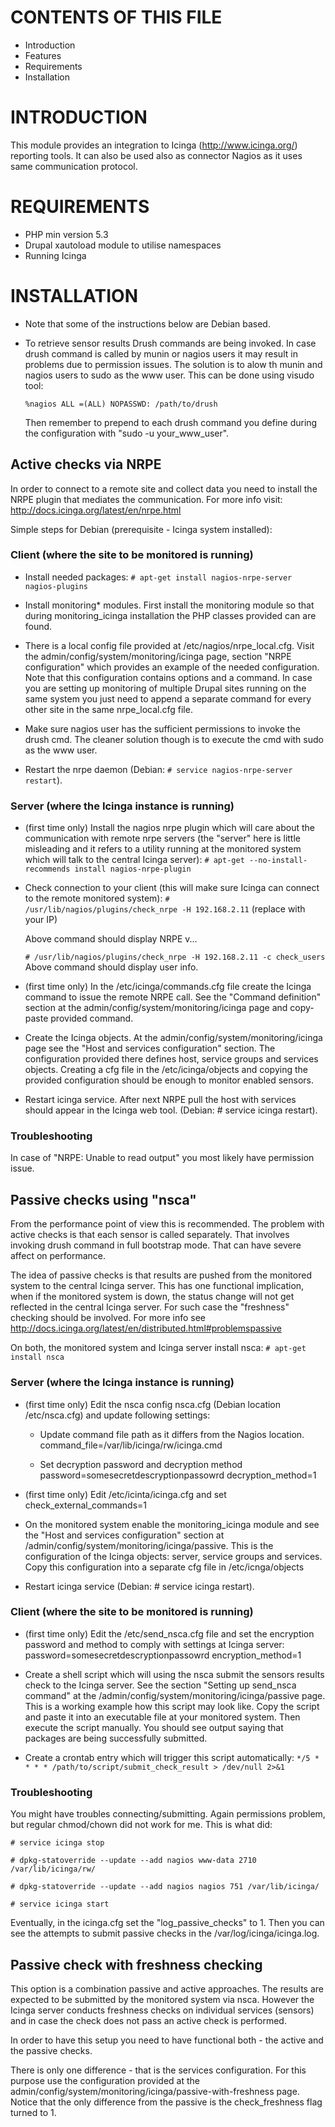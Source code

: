  CONTENTS OF THIS FILE
 =====================

 * Introduction
 * Features
 * Requirements
 * Installation

 INTRODUCTION
 ============

 This module provides an integration to Icinga (http://www.icinga.org/)
 reporting tools. It can also be used also as connector Nagios as it uses same
 communication protocol.

 REQUIREMENTS
 ============

 * PHP min version 5.3
 * Drupal xautoload module to utilise namespaces
 * Running Icinga

 INSTALLATION
 ============

 * Note that some of the instructions below are Debian based.

 * To retrieve sensor results Drush commands are being invoked. In case drush
   command is called by munin or nagios users it may result in problems due to
   permission issues. The solution is to alow th munin and nagios users to sudo
   as the www user. This can be done using visudo tool:

   `%nagios ALL =(ALL) NOPASSWD: /path/to/drush`

   Then remember to prepend to each drush command you define during the
   configuration with "sudo -u your_www_user".

 Active checks via NRPE
 ------

 In order to connect to a remote site and collect data you need to install the
 NRPE plugin that mediates the communication. For more info visit:
 http://docs.icinga.org/latest/en/nrpe.html

 Simple steps for Debian (prerequisite - Icinga system installed):

 ### Client (where the site to be monitored is running)

 * Install needed packages:
   `# apt-get install nagios-nrpe-server nagios-plugins`

 * Install monitoring* modules. First install the monitoring module so that
   during monitoring_icinga installation the PHP classes provided can are found.

 * There is a local config file provided at /etc/nagios/nrpe_local.cfg.
   Visit the admin/config/system/monitoring/icinga page, section "NRPE
   configuration" which provides an example of the needed configuration. Note
   that this configuration contains options and a command. In case you are
   setting up monitoring of multiple Drupal sites running on the same system you
   just need to append a separate command for every other site in the same
   nrpe_local.cfg file.

 * Make sure nagios user has the sufficient permissions to invoke the drush cmd.
   The cleaner solution though is to execute the cmd with sudo as the www user.

 * Restart the nrpe daemon (Debian: `# service nagios-nrpe-server restart`).

 ### Server (where the Icinga instance is running)

 * (first time only) Install the nagios nrpe plugin which will care about the
   communication with remote nrpe servers (the "server" here is little
   misleading and it refers to a utility running at the monitored system which
   will talk to the central Icinga server):
   `# apt-get --no-install-recommends install nagios-nrpe-plugin`

 * Check connection to your client (this will make sure Icinga can connect to
   the remote monitored system):
   `# /usr/lib/nagios/plugins/check_nrpe -H 192.168.2.11` (replace with your IP)

   Above command should display NRPE v...

   `# /usr/lib/nagios/plugins/check_nrpe -H 192.168.2.11 -c check_users`
   Above command should display user info.

 * (first time only) In the /etc/icinga/commands.cfg file create the Icinga
   command to issue the remote NRPE call. See the "Command definition" section
   at the admin/config/system/monitoring/icinga page and copy-paste provided
   command.

 * Create the Icinga objects. At the admin/config/system/monitoring/icinga page
   see the "Host and services configuration" section. The configuration provided
   there defines host, service groups and services objects. Creating a cfg file
   in the /etc/icinga/objects and copying the provided configuration should be
   enough to monitor enabled sensors.

 * Restart icinga service. After next NRPE pull the host with services should
   appear in the Icinga web tool. (Debian: # service icinga restart).

 ### Troubleshooting

 In case of "NRPE: Unable to read output" you most likely have permission issue.

 Passive checks using "nsca"
 ------

 From the performance point of view this is recommended. The problem with active
 checks is that each sensor is called separately. That involves invoking drush
 command in full bootstrap mode. That can have severe affect on performance.

 The idea of passive checks is that results are pushed from the monitored system
 to the central Icinga server. This has one functional implication, when if the
 monitored system is down, the status change will not get reflected in the
 central Icinga server. For such case the "freshness" checking should be
 involved. For more info see
 http://docs.icinga.org/latest/en/distributed.html#problemspassive

 On both, the monitored system and Icinga server install nsca:
 `# apt-get install nsca`

 ### Server (where the Icinga instance is running)

 * (first time only) Edit the nsca config nsca.cfg (Debian location
   /etc/nsca.cfg) and update following settings:

   - Update command file path as it differs from the Nagios location.
     command_file=/var/lib/icinga/rw/icinga.cmd

   - Set decryption password and decryption method
     password=somesecretdescryptionpassowrd
     decryption_method=1

 * (first time only) Edit /etc/icinta/icinga.cfg and set
   check_external_commands=1

 * On the monitored system enable the monitoring_icinga module and see the
   "Host and services configuration" section at
   /admin/config/system/monitoring/icinga/passive. This is the configuration of
   the Icinga objects: server, service groups and services. Copy this
   configuration into a separate cfg file in /etc/icnga/objects

 * Restart icinga service (Debian: # service icinga restart).

 ### Client (where the site to be monitored is running)

 * (first time only) Edit the /etc/send_nsca.cfg file and set the encryption
   password and method to comply with settings at Icinga server:
   password=somesecretdescryptionpassowrd
   encryption_method=1

 * Create a shell script which will using the nsca submit the sensors results
   check to the Icinga server. See the section "Setting up send_nsca command" at
   the /admin/config/system/monitoring/icinga/passive page. This is a working
   example how this script may look like. Copy the script and paste it into an
   executable file at your monitored system. Then execute the script manually.
   You should see output saying that packages are being successfully submitted.

 * Create a crontab entry which will trigger this script automatically:
   `*/5 * * * * /path/to/script/submit_check_result > /dev/null 2>&1`

 ### Troubleshooting

 You might have troubles connecting/submitting. Again permissions problem, but
 regular chmod/chown did not work for me. This is what did:

 `# service icinga stop`

 `# dpkg-statoverride --update --add nagios www-data 2710 /var/lib/icinga/rw/`

 `# dpkg-statoverride --update --add nagios nagios 751 /var/lib/icinga/`

 `# service icinga start`

 Eventually, in the icinga.cfg set the "log_passive_checks" to 1. Then you can
 see the attempts to submit passive checks in the /var/log/icinga/icinga.log.

 Passive check with freshness checking
 ------

 This option is a combination passive and active approaches. The results are
 expected to be submitted by the monitored system via nsca. However the Icinga
 server conducts freshness checks on individual services (sensors) and in case
 the check does not pass an active check is performed.

 In order to have this setup you need to have functional both - the active and
 the passive checks.

 There is only one difference - that is the services configuration. For this
 purpose use the configuration provided at the
 admin/config/system/monitoring/icinga/passive-with-freshness page. Notice that
 the only difference from the passive is the check_freshness flag turned to 1.
